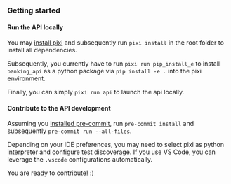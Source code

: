 ### Getting started
#### Run the API locally
You may [install pixi](https://pixi.sh/latest/#installation) and subsequently run `pixi install` in the root folder to install all dependencies.

Subsequently, you currently have to run `pixi run pip_install_e` to install `banking_api` as a python package via `pip install -e .` into the pixi environment.

Finally, you can simply `pixi run api` to launch the api locally.

#### Contribute to the API development
Assuming you [installed pre-commit](https://pre-commit.com/#installation), run `pre-commit install` and subsequently `pre-commit run --all-files`.

Depending on your IDE preferences, you may need to select pixi as python interpreter and configure test discoverage. 
If you use VS Code, you can leverage the `.vscode` configurations automatically.

You are ready to contribute! :)
